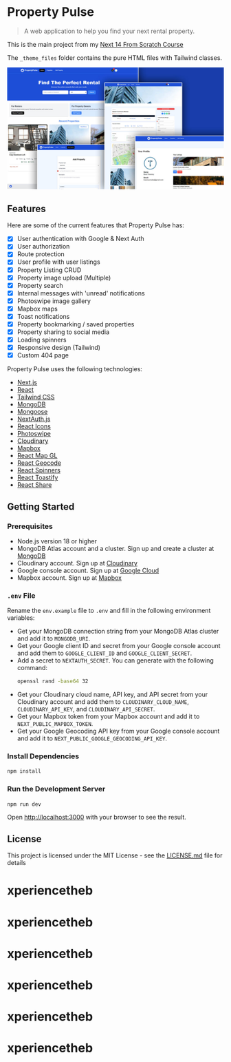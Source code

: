 # Property Pulse

> A web application to help you find your next rental property.

This is the main project from my [Next 14 From Scratch Course](https://www.traversymedia.com/nextjs-from-scratch)

The `_theme_files` folder contains the pure HTML files with Tailwind classes.

<img src="/public/images/screen.jpg" />

## Features

Here are some of the current features that Property Pulse has:

- [x] User authentication with Google & Next Auth
- [x] User authorization
- [x] Route protection
- [x] User profile with user listings
- [x] Property Listing CRUD
- [x] Property image upload (Multiple)
- [x] Property search
- [x] Internal messages with 'unread' notifications
- [x] Photoswipe image gallery
- [x] Mapbox maps
- [x] Toast notifications
- [x] Property bookmarking / saved properties
- [x] Property sharing to social media
- [x] Loading spinners
- [x] Responsive design (Tailwind)
- [x] Custom 404 page

Property Pulse uses the following technologies:

- [Next.js](https://nextjs.org/)
- [React](https://reactjs.org/)
- [Tailwind CSS](https://tailwindcss.com/)
- [MongoDB](https://www.mongodb.com/)
- [Mongoose](https://mongoosejs.com/)
- [NextAuth.js](https://next-auth.js.org/)
- [React Icons](https://react-icons.github.io/react-icons/)
- [Photoswipe](https://photoswipe.com/)
- [Cloudinary](https://cloudinary.com/)
- [Mapbox](https://www.mapbox.com/)
- [React Map GL](https://visgl.github.io/react-map-gl/)
- [React Geocode](https://www.npmjs.com/package/react-geocode)
- [React Spinners](https://www.npmjs.com/package/react-spinners)
- [React Toastify](https://fkhadra.github.io/react-toastify/)
- [React Share](https://www.npmjs.com/package/react-share)

## Getting Started

### Prerequisites

- Node.js version 18 or higher
- MongoDB Atlas account and a cluster. Sign up and create a cluster at [MongoDB](https://www.mongodb.com/)
- Cloudinary account. Sign up at [Cloudinary](https://cloudinary.com/)
- Google console account. Sign up at [Google Cloud](https://console.cloud.google.com/)
- Mapbox account. Sign up at [Mapbox](https://www.mapbox.com/)

### `.env` File

Rename the `env.example` file to `.env` and fill in the following environment variables:

- Get your MongoDB connection string from your MongoDB Atlas cluster and add it to `MONGODB_URI`.
- Get your Google client ID and secret from your Google console account and add them to `GOOGLE_CLIENT_ID` and `GOOGLE_CLIENT_SECRET`.
- Add a secret to `NEXTAUTH_SECRET`. You can generate with the following command:
  ```bash
  openssl rand -base64 32
  ```
- Get your Cloudinary cloud name, API key, and API secret from your Cloudinary account and add them to `CLOUDINARY_CLOUD_NAME`, `CLOUDINARY_API_KEY`, and `CLOUDINARY_API_SECRET`.
- Get your Mapbox token from your Mapbox account and add it to `NEXT_PUBLIC_MAPBOX_TOKEN`.
- Get your Google Geocoding API key from your Google console account and add it to `NEXT_PUBLIC_GOOGLE_GEOCODING_API_KEY`.

### Install Dependencies

```bash
npm install
```

### Run the Development Server

```bash
npm run dev
```

Open [http://localhost:3000](http://localhost:3000) with your browser to see the result.

## License

This project is licensed under the MIT License - see the [LICENSE.md](LICENSE.md) file for details
# xperiencetheb
# xperiencetheb
# xperiencetheb
# xperiencetheb
# xperiencetheb
# xperiencetheb

